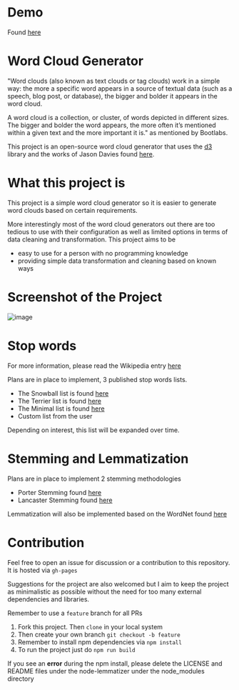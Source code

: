 # Demo

Found [here](https://jianliew.me/word-cloud-generator)


# Word Cloud Generator

"Word clouds (also known as text clouds or tag clouds) work in a simple way: the more a specific word appears in a source of textual data (such as a speech, blog post, or database), the bigger and bolder it appears in the word cloud.

A word cloud is a collection, or cluster, of words depicted in different sizes. The bigger and bolder the word appears, the more often it’s mentioned within a given text and the more important it is." as mentioned by Bootlabs.

This project is an open-source word cloud generator that uses the [d3](https://d3js.org/) library and the works of Jason Davies found [here](https://github.com/jasondavies/d3-cloud).

# What this project is 

This project is a simple word cloud generator so it is easier to generate word clouds based on certain requirements.

More interestingly most of the word cloud generators out there are too tedious to use with their configuration as well as limited options in terms of data cleaning and transformation. This project aims to be

- easy to use for a person with no programming knowledge
- providing simple data transformation and cleaning based on known ways

# Screenshot of the Project 

![image](https://user-images.githubusercontent.com/76434100/198847325-07702c0d-9fe9-45fa-8072-ab765f796b59.png)


#  Stop words

For more information, please read the Wikipedia entry [here](https://en.wikipedia.org/wiki/Stop_word)

Plans are in place to implement, 3 published stop words lists. 
- The Snowball list is found [here](http://snowball.tartarus.org/algorithms/english/stop.txt)
- The Terrier list is found [here](https://github.com/kavgan/stop-words/blob/master/terrier-stop.txt)
- The Minimal list is found [here](https://github.com/kavgan/stop-words/blob/master/minimal-stop.txt)
- Custom list from the user
  
Depending on interest, this list will be expanded over time.

# Stemming and Lemmatization

Plans are in place to implement 2 stemming methodologies
- Porter Stemming found [here](https://tartarus.org/martin/PorterStemmer/)
- Lancaster Stemming found [here](https://www.nltk.org/_modules/nltk/stem/lancaster.html)

Lemmatization will also be implemented based on the WordNet found [here](https://wordnet.princeton.edu/)

# Contribution

Feel free to open an issue for discussion or a contribution to this repository. It is hosted via ``gh-pages``

Suggestions for the project are also welcomed but I aim to keep the project as minimalistic as possible without the need for too many external dependencies and libraries.

Remember to use a ``feature`` branch for all PRs

1) Fork this project. Then ``clone`` in your local system
2) Then create your own branch ``git checkout -b feature``
3) Remember to install npm dependencies via ``npm install``
4) To run the project just do ``npm run build``

If you see an **error** during the npm install, please delete the LICENSE and README files under the node-lemmatizer under the node_modules directory 



